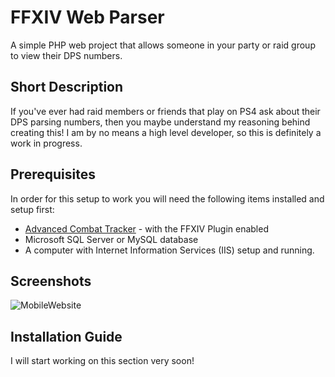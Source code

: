 # FFXIV Web Parser

A simple PHP web project that allows someone in your party or raid group to view their DPS numbers.

## Short Description

If you've ever had raid members or friends that play on PS4 ask about their DPS parsing numbers, then you maybe understand my reasoning behind creating this! I am by no means a high level developer, so this is definitely a work in progress.

## Prerequisites

In order for this setup to work you will need the following items installed and setup first:

* [Advanced Combat Tracker](https://advancedcombattracker.com/download.php) - with the FFXIV Plugin enabled
* Microsoft SQL Server or MySQL database
* A computer with Internet Information Services (IIS) setup and running.

## Screenshots

![MobileWebsite](https://raw.githubusercontent.com/blazefyre0385/master/screenshots/mobilewebsite.png)

## Installation Guide

I will start working on this section very soon!
